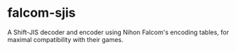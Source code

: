 # falcom-sjis

A Shift-JIS decoder and encoder using Nihon Falcom's encoding tables, for
maximal compatibility with their games.
